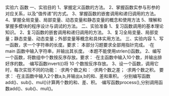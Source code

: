 实验六 函数 
一、实验目的 
1、掌握定义函数的方法。 
2、掌握函数实参与形参的对应关系，以及“值传递”的方式。 
3、掌握函数的嵌套调用和递归调用的方法。 
4、掌握全局变量、局部变量、动态变量和静态变量的概念和使用方法 
5、理解和掌握多模块的程序设计与调试的方法。 
二、实验准备 
1、复习函数调用的基本理论知识。 
2、复习函数的嵌套调用和递归调用的方法。 
3、复习全局变量、局部变量；静态变量、动态变量；外部变量等概念和具体实用方法。 
三、实验内容 
1、写一函数，求一个字符串的长度。要求： 
本部分习题要求全部用指针完成。 
·在main 函数中输入字符串，并输出其长度。 
·本题不能使用strlen()函数。 
2、编写一个函数，将数组中个数按反序存放。要求： 
·在主函数中输入10个数，并输出排好序的数。 
·编写函数invert(()将 10 个数按反序存放。 
3、设一个函数，调用它时，每次实现不同的功能： 
·求两个数之和： 
·求两个数之差； 
·求两个数之积。 
要求： 
·在主函数中输入2个数a,b,并输出a,b的和、差和乘积。 
·分别编写函数add()、sub()、mul()计算两个数的和、差、积。 
·编写函数process(),分别调用函数add()、sub()、mul()。
